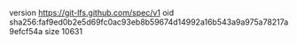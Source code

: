 version https://git-lfs.github.com/spec/v1
oid sha256:faf9ed0b2e5d69fc0ac93eb8b59674d14992a16b543a9a975a78217a9efcf54a
size 10631
